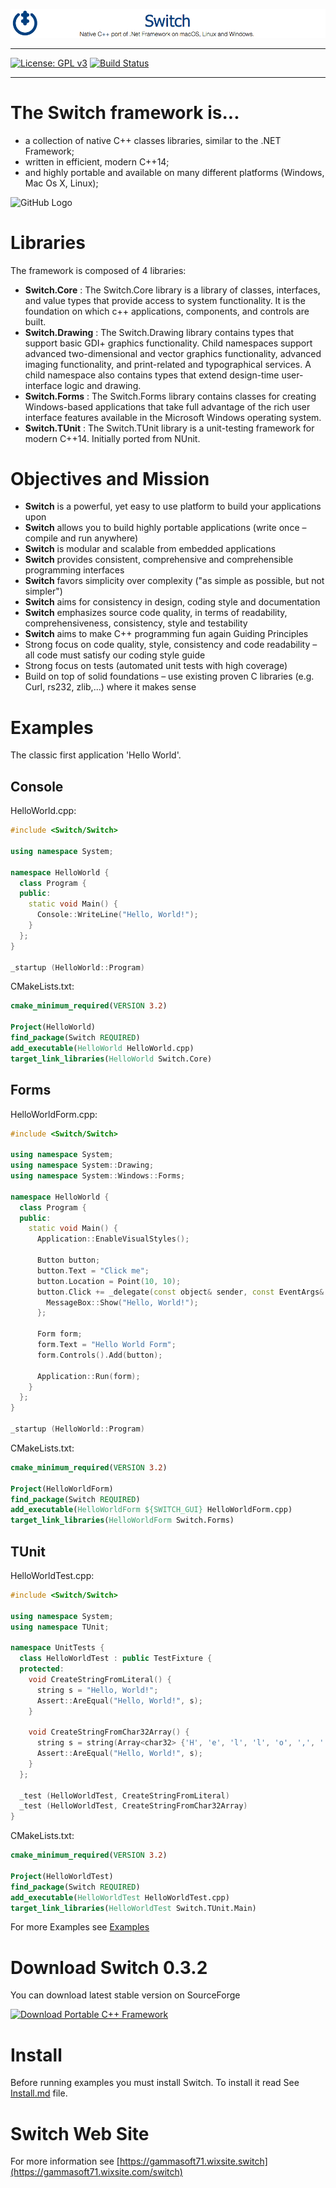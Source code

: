 ![GitHub Logo](Documentations/Images/SwitchNativeC++port.png)
____________________________________________________________________________________
[![License: GPL v3](https://img.shields.io/badge/License-GPL%20v3-blue.svg)](https://www.gnu.org/licenses/gpl-3.0) 
[![Build Status](https://travis-ci.org/yfiumefreddo/Pcf.svg)](https://travis-ci.org/yfiumefreddo/Pcf) 
____________________________________________________________________________________
# The Switch framework is...
- a collection of native C++ classes libraries, similar to the .NET Framework;
- written in efficient, modern C++14;
- and highly portable and available on many different platforms (Windows, Mac Os X, Linux);

![GitHub Logo](Documentations/Images/SwitchArchitecture.png)

# Libraries

The framework is composed of 4 libraries:

- **Switch.Core** : The Switch.Core library is a library of classes, interfaces, and value types that provide access to system functionality. It is the foundation on which c++ applications, components, and controls are built.
- **Switch.Drawing** : The Switch.Drawing library contains types that support basic GDI+ graphics functionality. Child namespaces support advanced two-dimensional and vector graphics functionality, advanced imaging functionality, and print-related and typographical services. A child namespace also contains types that extend design-time user-interface logic and drawing.
- **Switch.Forms** : The Switch.Forms library contains classes for creating Windows-based applications that take full advantage of the rich user interface features available in the Microsoft Windows operating system.
- **Switch.TUnit** : The Switch.TUnit library is a unit-testing framework for modern C++14. Initially ported from NUnit.

# Objectives and Mission
- **Switch** is a powerful, yet easy to use platform to build your applications upon
- **Switch** allows you to build highly portable applications (write once – compile and run anywhere)
- **Switch** is modular and scalable from embedded applications
- **Switch** provides consistent, comprehensive and comprehensible programming interfaces
- **Switch** favors simplicity over complexity ("as simple as possible, but not simpler")
- **Switch** aims for consistency in design, coding style and documentation
- **Switch** emphasizes source code quality, in terms of readability, comprehensiveness, consistency, style and testability
- **Switch** aims to make C++ programming fun again Guiding Principles
- Strong focus on code quality, style, consistency and code readability –all code must satisfy our coding style guide
- Strong focus on tests (automated unit tests with high coverage)
- Build on top of solid foundations – use existing proven C libraries (e.g. Curl, rs232, zlib,...) where it makes sense

# Examples
The classic first application 'Hello World'.

## Console
HelloWorld.cpp:

```c++
#include <Switch/Switch>

using namespace System;

namespace HelloWorld {
  class Program {
  public:
    static void Main() {
      Console::WriteLine("Hello, World!");
    }
  };
}

_startup (HelloWorld::Program)
```

CMakeLists.txt:

```cmake
cmake_minimum_required(VERSION 3.2)

Project(HelloWorld)
find_package(Switch REQUIRED)
add_executable(HelloWorld HelloWorld.cpp)
target_link_libraries(HelloWorld Switch.Core)
```

## Forms
HelloWorldForm.cpp:

```c++
#include <Switch/Switch>

using namespace System;
using namespace System::Drawing;
using namespace System::Windows::Forms;

namespace HelloWorld {
  class Program {
  public:
    static void Main() {
      Application::EnableVisualStyles();
      
      Button button;
      button.Text = "Click me";
      button.Location = Point(10, 10);
      button.Click += _delegate(const object& sender, const EventArgs& e) {
        MessageBox::Show("Hello, World!");
      };
      
      Form form;
      form.Text = "Hello World Form";
      form.Controls().Add(button);
      
      Application::Run(form);
    }
  };
}

_startup (HelloWorld::Program)
```

CMakeLists.txt:

```cmake
cmake_minimum_required(VERSION 3.2)

Project(HelloWorldForm)
find_package(Switch REQUIRED)
add_executable(HelloWorldForm ${SWITCH_GUI} HelloWorldForm.cpp)
target_link_libraries(HelloWorldForm Switch.Forms)
```

## TUnit
HelloWorldTest.cpp:

```c++
#include <Switch/Switch>

using namespace System;
using namespace TUnit;

namespace UnitTests {
  class HelloWorldTest : public TestFixture {
  protected:
    void CreateStringFromLiteral() {
      string s = "Hello, World!";
      Assert::AreEqual("Hello, World!", s);
    }

    void CreateStringFromChar32Array() {
      string s = string(Array<char32> {'H', 'e', 'l', 'l', 'o', ',', ' ', 'W', 'o', 'r', 'l', 'd', '!'});
      Assert::AreEqual("Hello, World!", s);
    }
  };

  _test (HelloWorldTest, CreateStringFromLiteral)
  _test (HelloWorldTest, CreateStringFromChar32Array)
}
```

CMakeLists.txt:

```cmake
cmake_minimum_required(VERSION 3.2)

Project(HelloWorldTest)
find_package(Switch REQUIRED)
add_executable(HelloWorldTest HelloWorldTest.cpp)
target_link_libraries(HelloWorldTest Switch.TUnit.Main)
```

For more Examples see [Examples](Examples)

# Download Switch 0.3.2
You can download latest stable version on SourceForge

[![Download Portable C++ Framework](https://a.fsdn.com/con/app/sf-download-button)](https://sourceforge.net/projects/switchpro/files/latest/download)

# Install
Before running examples you must install Switch. To install it read See [Install.md](Install.md) file.

# Switch Web Site
For more information see [https://gammasoft71.wixsite.switch](https://gammasoft71.wixsite.com/switch)
